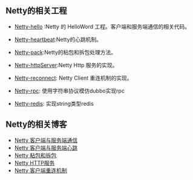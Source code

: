 ## Netty的相关工程

- [Netty-hello](https://github.com/DespairYoke/netty/tree/master/netty-hello) :Netty 的 HelloWord 工程。客户端和服务端通信的相关代码。

- [Netty-heartbeat](https://github.com/DespairYoke/netty/tree/master/netty-heartbeat):Netty的心跳机制。

- [Netty-pack](https://github.com/DespairYoke/netty/tree/master/netty-pack):Netty的粘包和拆包处理方法。

- [Netty-httpServer](https://github.com/DespairYoke/netty/tree/master/netty-httpserver):Netty Http 服务的实现。

- [Netty-reconnect](https://github.com/DespairYoke/netty/tree/master/netty-reconnect): Netty Client 重连机制的实现。

- [Netty-rpc](https://github.com/DespairYoke/netty/tree/master/netty-rpc): 使用字符串协议模仿dubbo实现rpc

- [Netty-redis](https://github.com/DespairYoke/netty/tree/master/netty-redis): 实现string类型redis


## Netty的相关博客

- [Netty 客户端与服务端通信](https://www.jianshu.com/p/5e8a3700be5f)
- [Netty 客户端与服务端心跳](https://www.jianshu.com/p/5db38401deee)
- [Netty 粘包和拆包](https://www.jianshu.com/p/5857d80d9dec)
- [Netty HTTP服务](https://www.jianshu.com/p/5dbaf946093b)
- [Netty 客户端重连机制](https://www.jianshu.com/p/9fc69d580e8d)
